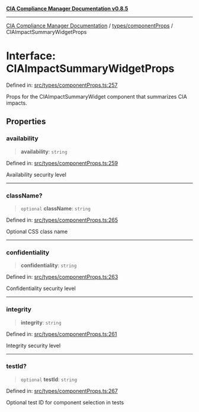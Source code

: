 [**CIA Compliance Manager Documentation v0.8.5**](../../../README.md)

***

[CIA Compliance Manager Documentation](../../../modules.md) / [types/componentProps](../README.md) / CIAImpactSummaryWidgetProps

# Interface: CIAImpactSummaryWidgetProps

Defined in: [src/types/componentProps.ts:257](https://github.com/Hack23/cia-compliance-manager/blob/3ae0301247f765ba03c8c0fe645db4718bb8af76/src/types/componentProps.ts#L257)

Props for the CIAImpactSummaryWidget component that summarizes CIA impacts.

## Properties

### availability

> **availability**: `string`

Defined in: [src/types/componentProps.ts:259](https://github.com/Hack23/cia-compliance-manager/blob/3ae0301247f765ba03c8c0fe645db4718bb8af76/src/types/componentProps.ts#L259)

Availability security level

***

### className?

> `optional` **className**: `string`

Defined in: [src/types/componentProps.ts:265](https://github.com/Hack23/cia-compliance-manager/blob/3ae0301247f765ba03c8c0fe645db4718bb8af76/src/types/componentProps.ts#L265)

Optional CSS class name

***

### confidentiality

> **confidentiality**: `string`

Defined in: [src/types/componentProps.ts:263](https://github.com/Hack23/cia-compliance-manager/blob/3ae0301247f765ba03c8c0fe645db4718bb8af76/src/types/componentProps.ts#L263)

Confidentiality security level

***

### integrity

> **integrity**: `string`

Defined in: [src/types/componentProps.ts:261](https://github.com/Hack23/cia-compliance-manager/blob/3ae0301247f765ba03c8c0fe645db4718bb8af76/src/types/componentProps.ts#L261)

Integrity security level

***

### testId?

> `optional` **testId**: `string`

Defined in: [src/types/componentProps.ts:267](https://github.com/Hack23/cia-compliance-manager/blob/3ae0301247f765ba03c8c0fe645db4718bb8af76/src/types/componentProps.ts#L267)

Optional test ID for component selection in tests
